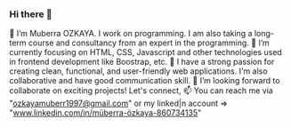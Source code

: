### Hi there 👋

👋 I’m Muberra OZKAYA. I work on programming. I am also taking a long-term course and consultancy from an expert in the programming.
👀 I’m currently focusing on HTML, CSS, Javascript and other technologies used in frontend development like Boostrap, etc.
🌱 I have a strong passion for creating clean, functional, and user-friendly web applications. I'm also collaborative and have good communication skill.
💞️ I’m looking forward to collaborate on exciting projects! Let's connect,
📫 You can reach me via "ozkayamuberr1997@gmail.com" or my linked|n account => "www.linkedin.com/in/müberra-özkaya-860734135"
